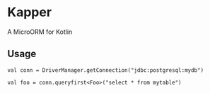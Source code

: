 # Kapper
A MicroORM for Kotlin

## Usage
```
val conn = DriverManager.getConnection("jdbc:postgresql:mydb")

val foo = conn.queryfirst<Foo>("select * from mytable")
```
